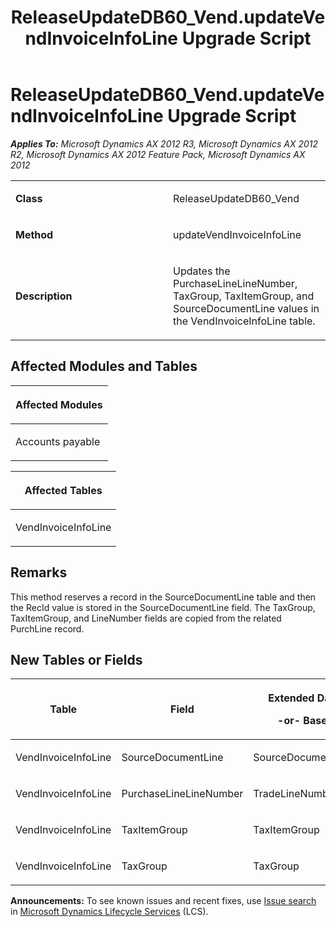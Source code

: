 ﻿---
title: ReleaseUpdateDB60_Vend.updateVendInvoiceInfoLine Upgrade Script
TOCTitle: ReleaseUpdateDB60_Vend.updateVendInvoiceInfoLine Upgrade Script
ms:assetid: f937dc3d-b07c-12d3-a106-50f5c34c41b0
ms:mtpsurl: https://msdn.microsoft.com/en-us/library/JJ737645(v=AX.60)
ms:contentKeyID: 49712338
ms.date: 05/18/2015
mtps_version: v=AX.60
---

# ReleaseUpdateDB60\_Vend.updateVendInvoiceInfoLine Upgrade Script 


_**Applies To:** Microsoft Dynamics AX 2012 R3, Microsoft Dynamics AX 2012 R2, Microsoft Dynamics AX 2012 Feature Pack, Microsoft Dynamics AX 2012_

<table>
<colgroup>
<col style="width: 50%" />
<col style="width: 50%" />
</colgroup>
<tbody>
<tr class="odd">
<td><p><strong>Class</strong></p></td>
<td><p>ReleaseUpdateDB60_Vend</p></td>
</tr>
<tr class="even">
<td><p><strong>Method</strong></p></td>
<td><p>updateVendInvoiceInfoLine</p></td>
</tr>
<tr class="odd">
<td><p><strong>Description</strong></p></td>
<td><p>Updates the PurchaseLineLineNumber, TaxGroup, TaxItemGroup, and SourceDocumentLine values in the VendInvoiceInfoLine table.</p></td>
</tr>
</tbody>
</table>


## Affected Modules and Tables

<table>
<colgroup>
<col style="width: 100%" />
</colgroup>
<thead>
<tr class="header">
<th><p>Affected Modules</p></th>
</tr>
</thead>
<tbody>
<tr class="odd">
<td><p>Accounts payable</p></td>
</tr>
</tbody>
</table>


<table>
<colgroup>
<col style="width: 100%" />
</colgroup>
<thead>
<tr class="header">
<th><p>Affected Tables</p></th>
</tr>
</thead>
<tbody>
<tr class="odd">
<td><p>VendInvoiceInfoLine</p></td>
</tr>
</tbody>
</table>


## Remarks

This method reserves a record in the SourceDocumentLine table and then the RecId value is stored in the SourceDocumentLine field. The TaxGroup, TaxItemGroup, and LineNumber fields are copied from the related PurchLine record.

## New Tables or Fields

<table>
<colgroup>
<col style="width: 33%" />
<col style="width: 33%" />
<col style="width: 33%" />
</colgroup>
<thead>
<tr class="header">
<th><p>Table</p></th>
<th><p>Field</p></th>
<th><p>Extended Data Type</p>
<p>-or- Base Enum</p></th>
</tr>
</thead>
<tbody>
<tr class="odd">
<td><p>VendInvoiceInfoLine</p></td>
<td><p>SourceDocumentLine</p></td>
<td><p>SourceDocumentLineRecId</p></td>
</tr>
<tr class="even">
<td><p>VendInvoiceInfoLine</p></td>
<td><p>PurchaseLineLineNumber</p></td>
<td><p>TradeLineNumber</p></td>
</tr>
<tr class="odd">
<td><p>VendInvoiceInfoLine</p></td>
<td><p>TaxItemGroup</p></td>
<td><p>TaxItemGroup</p></td>
</tr>
<tr class="even">
<td><p>VendInvoiceInfoLine</p></td>
<td><p>TaxGroup</p></td>
<td><p>TaxGroup</p></td>
</tr>
</tbody>
</table>

  
**Announcements:** To see known issues and recent fixes, use [Issue search](http://go.microsoft.com/fwlink/?linkid=389258) in [Microsoft Dynamics Lifecycle Services](http://go.microsoft.com/fwlink/?linkid=306505) (LCS).

